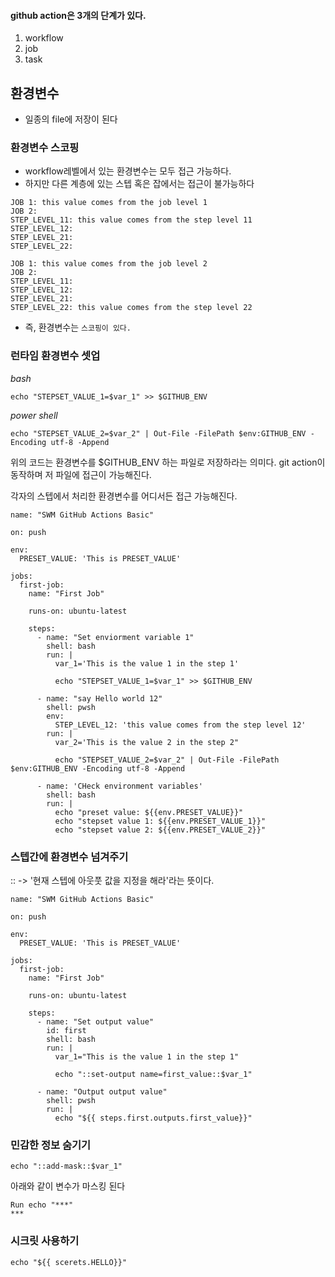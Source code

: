 #### github action은 3개의 단계가 있다.

1. workflow
2. job
3. task

## 환경변수

- 일종의 file에 저장이 된다

### 환경변수 스코핑

- workflow레벨에서 있는 환경변수는 모두 접근 가능하다.
- 하지만 다른 계층에 있는 스텝 혹은 잡에서는 접근이 불가능하다

```
JOB 1: this value comes from the job level 1
JOB 2:
STEP_LEVEL_11: this value comes from the step level 11
STEP_LEVEL_12:
STEP_LEVEL_21:
STEP_LEVEL_22:
```

```
JOB 1: this value comes from the job level 2
JOB 2:
STEP_LEVEL_11:
STEP_LEVEL_12:
STEP_LEVEL_21:
STEP_LEVEL_22: this value comes from the step level 22
```

- 즉, 환경변수는 `스코핑이 있다.`

### 런타임 환경변수 셋업

_bash_

```
echo "STEPSET_VALUE_1=$var_1" >> $GITHUB_ENV
```

_power shell_

```
echo "STEPSET_VALUE_2=$var_2" | Out-File -FilePath $env:GITHUB_ENV -Encoding utf-8 -Append

```

위의 코드는 환경변수를 $GITHUB_ENV 하는 파일로 저장하라는 의미다.
git action이 동작하며 저 파일에 접근이 가능해진다.

각자의 스텝에서 처리한 환경변수를 어디서든 접근 가능해진다.

```
name: "SWM GitHub Actions Basic"

on: push

env:
  PRESET_VALUE: 'This is PRESET_VALUE'

jobs:
  first-job:
    name: "First Job"

    runs-on: ubuntu-latest

    steps:
      - name: "Set enviorment variable 1"
        shell: bash
        run: |
          var_1='This is the value 1 in the step 1'

          echo "STEPSET_VALUE_1=$var_1" >> $GITHUB_ENV

      - name: "say Hello world 12"
        shell: pwsh
        env:
          STEP_LEVEL_12: 'this value comes from the step level 12'
        run: |
          var_2='This is the value 2 in the step 2"

          echo "STEPSET_VALUE_2=$var_2" | Out-File -FilePath $env:GITHUB_ENV -Encoding utf-8 -Append

      - name: 'CHeck environment variables'
        shell: bash
        run: |
          echo "preset value: ${{env.PRESET_VALUE}}"
          echo "stepset value 1: ${{env.PRESET_VALUE_1}}"
          echo "stepset value 2: ${{env.PRESET_VALUE_2}}"
```

### 스텝간에 환경변수 넘겨주기

:: -> '현재 스텝에 아웃풋 값을 지정을 해라'라는 뜻이다.

```
name: "SWM GitHub Actions Basic"

on: push

env:
  PRESET_VALUE: 'This is PRESET_VALUE'

jobs:
  first-job:
    name: "First Job"

    runs-on: ubuntu-latest

    steps:
      - name: "Set output value"
        id: first
        shell: bash
        run: |
          var_1="This is the value 1 in the step 1"

          echo "::set-output name=first_value::$var_1"

      - name: "Output output value"
        shell: pwsh
        run: |
          echo "${{ steps.first.outputs.first_value}}"

```

### 민감한 정보 숨기기

```
echo "::add-mask::$var_1"
```

아래와 같이 변수가 마스킹 된다

```
Run echo "***"
***
```

### 시크릿 사용하기

```
echo "${{ scerets.HELLO}}"
```
